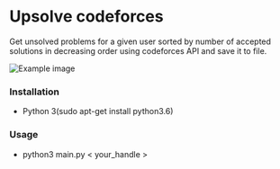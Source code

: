 # Upsolve codeforces

Get unsolved problems for a given user sorted by number of accepted solutions in decreasing order using codeforces API and save it to file.

![Example image](https://drive.google.com/uc?export=view&id=1EGDPwkcHlzu8kcQlgLpNaBwZG0xTWEE9)

### Installation

- Python 3(sudo apt-get install python3.6)

### Usage

- python3 main.py < your_handle >